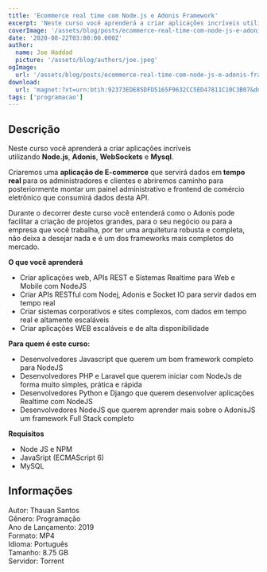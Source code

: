 ```yaml
---
title: 'Ecommerce real time com Node.js e Adonis Framework'
excerpt: 'Neste curso você aprenderá a criar aplicações incríveis utilizando  Node.js ,  Adonis ,  WebSockets  e  Mysql .  Criaremos uma  aplicação de E-commerce  que servirá dados em  tempo real  para os'
coverImage: '/assets/blog/posts/ecommerce-real-time-com-node-js-e-adonis-framework-2.jpg'
date: '2020-08-22T03:00:00.000Z'
author:
  name: Joe Haddad
  picture: '/assets/blog/authors/joe.jpeg'
ogImage:
  url: '/assets/blog/posts/ecommerce-real-time-com-node-js-e-adonis-framework-2.jpg'
download:
  url: 'magnet:?xt=urn:btih:92373EDE85DFD5165F9632CC5ED47811C10C3B07&dn=Udemy%20-%20Ecommerce%20real%20time%20com%20Node.js%20e%20Adonis%20Framework&tr=udp%3a%2f%2ftracker.openbittorrent.com%3a1337%2fannounce&tr=udp%3a%2f%2ftracker.opentrackr.org%3a1337%2fannounce'
tags: ['programacao']
---
```

<h2>Descrição</h2>
<p></p><p>Neste curso você aprenderá a criar aplicações incríveis utilizando <strong>Node.js</strong>, <strong>Adonis</strong>, <strong>WebSockets</strong> e <strong>Mysql</strong>.</p><p>Criaremos uma <strong>aplicação de E-commerce</strong> que servirá dados em<strong> tempo real </strong>para os administradores e clientes e abriremos caminho para posteriormente montar um painel administrativo e frontend de comércio eletrônico que consumirá dados desta API.</p><p>Durante o decorrer deste curso você entenderá como o Adonis pode facilitar a criação de projetos grandes, para o seu negócio ou para a empresa que você trabalha, por ter uma arquitetura robusta e completa, não deixa a desejar nada e é um dos frameworks mais completos do mercado.</p><p><strong>O que você aprenderá</strong></p><ul><li>Criar aplicações web, APIs REST e Sistemas Realtime para Web e Mobile com NodeJS</li><li>Criar APIs RESTful com Nodej, Adonis e Socket IO para servir dados em tempo real</li><li>Criar sistemas corporativos e sites complexos, com dados em tempo real e altamente escaláveis</li><li>Criar aplicações WEB escaláveis e de alta disponibilidade</li></ul><p><strong>Para quem é este curso:</strong></p><ul><li>Desenvolvedores Javascript que querem um bom framework completo para NodeJS</li><li>Desenvolvedores PHP e Laravel que querem iniciar com NodeJs de forma muito simples, prática e rápida</li><li>Desenvolvedores Python e Django que querem desenvolver aplicações Realtime com NodeJS</li><li>Desenvolvedores NodeJS que querem aprender mais sobre o AdonisJS um framework Full Stack completo</li></ul><p><strong>Requisitos</strong></p><ul><li>Node JS e NPM</li><li>JavaSript (ECMAScript 6)</li><li>MySQL</li></ul><h2>Informações</h2><p>Autor: Thauan Santos<br/>Gênero: Programação<br/>Ano de Lançamento: 2019<br/>Formato: MP4<br/>Idioma: Português<br/>Tamanho: 8.75 GB<br/>Servidor: Torrent</p>